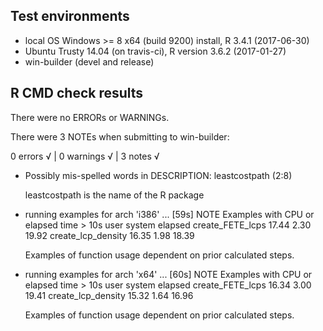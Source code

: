 ## Test environments
* local OS Windows >= 8 x64 (build 9200) install, R 3.4.1 (2017-06-30)
* Ubuntu Trusty 14.04 (on travis-ci), R version 3.6.2 (2017-01-27)
* win-builder (devel and release)

## R CMD check results
There were no ERRORs or WARNINGs.

There were 3 NOTEs when submitting to win-builder:

0 errors √ | 0 warnings √ | 3 notes √

* Possibly mis-spelled words in DESCRIPTION:
  leastcostpath (2:8)
  
    leastcostpath is the name of the R package

* running examples for arch 'i386' ... [59s] NOTE
  Examples with CPU or elapsed time > 10s
                    user system elapsed
  create_FETE_lcps   17.44   2.30   19.92
  create_lcp_density 16.35   1.98   18.39

    Examples of function usage dependent on prior calculated steps. 
    
* running examples for arch 'x64' ... [60s] NOTE
  Examples with CPU or elapsed time > 10s
                    user system elapsed
  create_FETE_lcps   16.34   3.00   19.41
  create_lcp_density 15.32   1.64   16.96    
  
    Examples of function usage dependent on prior calculated steps.   
